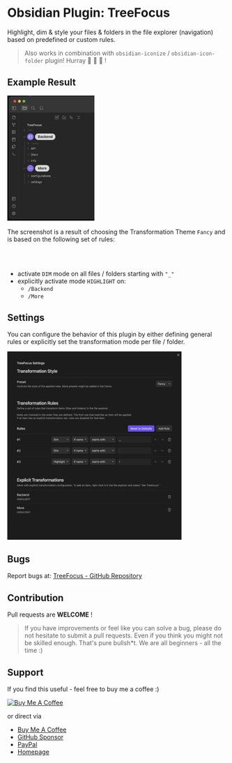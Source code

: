 # Obsidian Plugin: TreeFocus

Highlight, dim & style your files & folders in the file explorer (navigation)
based on predefined or custom rules.

> Also works in combination with `obsidian-iconize` / `obsidian-icon-folder` plugin! Hurray 🕺 🎊 🎉 !

## Example Result
<img src="resources/treefocus_01.png?raw=true" width="200">

<br/>

The screenshot is a result of choosing the Transformation Theme `Fancy` and is
based on the following set of rules:

<br/>
<br/>


- activate `DIM` mode on all files / folders starting with `"_"`
- explicitly activate mode `HIGHLIGHT` on:
  - `/Backend`
  - `/More`


## Settings

You can configure the behavior of this plugin by either defining general rules
or explicitly set the transformation mode per file / folder.

<img src="resources/settings_01.png?raw=true" width="400">


## Bugs

Report bugs at: [TreeFocus - GitHub Repository](https://github.com/iOSonntag/obsidian-plugin-treefocus/issues)


## Contribution

Pull requests are **WELCOME** !

> If you have improvements or feel like you can solve a bug, please do not
> hesitate to submit a pull requests. Even if you think you might not be skilled
> enough. That's pure bullsh*t. We are all beginners - all the time :)

## Support

If you find this useful - feel free to buy me a coffee :)

<a href="https://www.buymeacoffee.com/iOSonntag" target="_blank"><img
src="https://cdn.buymeacoffee.com/buttons/v2/default-yellow.png" alt="Buy Me A
Coffee" style="height: 60px !important;width: 217px !important;" ></a>

or direct via
- [Buy Me A Coffee](https://www.buymeacoffee.com/iOSonntag)
- [GitHub Sponsor](https://github.com/sponsors/iOSonntag)
- [PayPal](https://paypal.com/paypalme/iOSonntag/20)
- [Homepage](https://iOSonntag.com/buy-me-a-coffe)